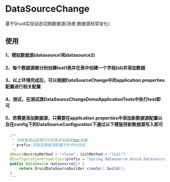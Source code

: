 # DataSourceChange
基于Druid实现动态切换数据源(场景:数据源经常变化)

## 使用
#### 1、模拟数据源(datasource1和datasource2)

#### 2、每个数据源都分别创建test1表并在表中创建一个字段(id)并添加数据

#### 3、以上环境完成后，可以根据DataSourceChange中的application.properties配置进行相关配置

#### 4、测试，在测试类DataSourceChangeDemoApplicationTests中执行test即可

#### 5、若需要添加数据源，只需要在application.properties中添加新数据源配置以及在config下的DataSourceConfiguration下通过以下模版将新数据源写入即可


  ```java
    /**
     * 将数据源从配置文件获取并加载到ioc容器
     * prefix:写指定数据源配置文件中的信息
     */
    @Bean(destroyMethod = "close", initMethod = "init")
    @ConfigurationProperties(prefix = "spring.datasource.druid.datasource1")
    public DataSource datasource1() {
        return DruidDataSourceBuilder.create().build();
    }
    ```
     

   
   



